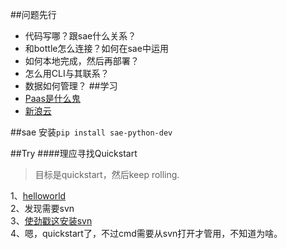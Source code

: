 ##问题先行
- 代码写哪？跟sae什么关系？
- 和bottle怎么连接？如何在sae中运用
- 如何本地完成，然后再部署？
- 怎么用CLI与其联系？
- 数据如何管理？
##学习
- [Paas是什么鬼](https://en.wikipedia.org/wiki/Platform_as_a_service)  
- [新浪云](http://www.sinacloud.com/doc/sae/python/index.html)

##sae
安装```pip install sae-python-dev```

##Try
####理应寻找Quickstart
> 目标是quickstart，然后keep rolling.  

1、[helloworld](http://www.sinacloud.com/doc/sae/python/tutorial.html#id2)  
2、发现需要svn  
3、[使劲戳这安装svn](http://www.cnblogs.com/armyfai/p/3985660.html)  
4、嗯，quickstart了，不过cmd需要从svn打开才管用，不知道为啥。

